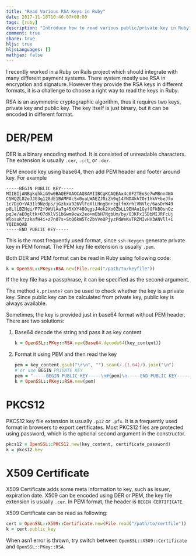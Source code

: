 ```yaml
---
title: "Read Various RSA Keys in Ruby"
date: 2017-11-18T10:46:07+08:00
tags: [ruby]
description: "Introduce how to read various public/private key in Ruby"
comment: true
share: true
hljs: true
hljsLanguages: []
mathjax: false
---
```


I recently worked in a Ruby on Rails project which should integrate with many different payment systems. There system mostly use RSA in encryption and signature. However they provide the RSA keys in different formats, it is a challenge to choose a right way to read the keys in Ruby.

<!-- more -->

RSA is an asymmetric cryptographic algorithm, thus it requires two keys, private key and public key. The key itself is just binary, but it can be encoded in different format.

# DER/PEM

DER is a binary encoding method. It is consisted of unreadable characters. The extension is usually `.cer`, `.crt`, or `.der`.

PEM encode key using base64, then add PEM header and footer around key. For example

```
-----BEGIN PUBLIC KEY-----
MIIBIjANBgkqhkiG9w0BAQEFAAOCAQ8AMIIBCgKCAQEAx4c0F2TEoSe7wMBnn4WA
CSWQZL82eJJG3g128dE1BAMPAcSx0yaLWAEZJ0iZh9q14YND4kh7Or1hkV+beJfo
1c7DjO+VA31l9Nzdps/jGzkxa926VlFoXlLHngBn+zglfmXrhlVNVle/6asDrW49
p8LlLBZHqi/P72f9WUlAa7q45XXY48OqgsJ4ok2Xo0ZbLL9EHAu1GyfGFkBOsnOz
pqJe/aE0gltk+O7dKlVS1bGwm9cwx2eo+mEbH7NgbUm/by/OJKFx1SDbMIJRFcUj
WlosuKfzzkafH4i+z7n07s+StQ6kW5TcZbVVeQPjyzPdWeKvTRZMIvHV3ANVll+i
YQIDAQAB
-----END PUBLIC KEY-----
```

This is the most frequently used format, since `ssh-keygen` generate private key in PEM format. The PEM key file extension is usually `.pem`.

Both DER and PEM format can be read in Ruby using following code:

```ruby
k = OpenSSL::PKey::RSA.new(File.read("/path/to/keyfile"))
```

If the key file has a passphrase, it can be specified as the second argument.

The method `k.private?` can be used to check whether the key is a private key. Since public key can be calculated from private key, public key is always available.

Sometimes, the key is provided just in base64 format without PEM header. There are two solutions:

1. Base64 decode the string and pass it as key content

    ```ruby
    k = OpenSSL::PKey::RSA.new(Base64.decode64(key_content))
    ```

2. Format it using PEM and then read the key

    ```ruby
    pem = key_content.gsub("\r\n", "").scan(/.{1,64}/).join("\n")
    # or use BEGIN PRIVATE KEY
    pem = "-----BEGIN PUBLIC KEY-----\n#{pem}\n-----END PUBLIC KEY-----\n"
    k = OpenSSL::PKey::RSA.new(pem)                        
    ```

# PKCS12

PKCS12 key file extension is usually `.p12` or `.pfx`. It is a frequently used format in browsers to export certificates. Most PKCS12 files are protected using password, which is the optional second argument in the constructor.

```ruby
pkcs12 = OpenSSL::PKCS12.new(key_content, certificate_password)
k = pkcs12.key
```

# X509 Certificate

X509 Certificate adds some meta information to key, such as issuer, expiration date. X509 can be encoded using DER or PEM, the key file extension is usually `.cer`. In PEM format, the header is `BEGIN CERTIFICATE`.

X509 Certificate can be read as following:

```ruby
cert = OpenSSL::X509::Certificate.new(File.read("/path/to/certfile"))
k = cert.public_key
```

When asn1 error is thrown, try switch between `OpenSSL::X509::Certificate` and `OpenSSL::PKey::RSA`.
